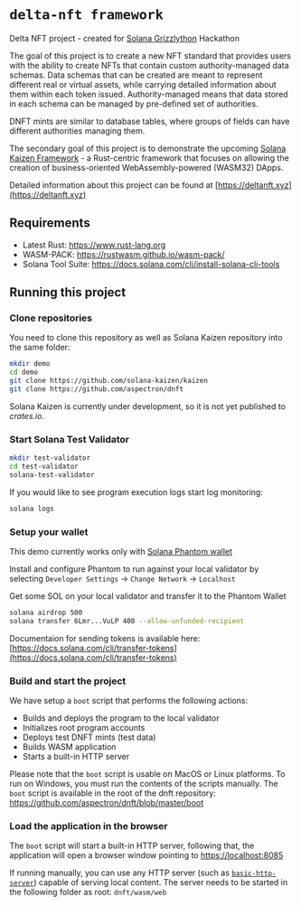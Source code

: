 # `delta-nft framework`

Delta NFT project - created for [Solana Grizzlython](https://solana.com/grizzlython) Hackathon

The goal of this project is to create a new NFT standard that provides users with the ability to create NFTs that contain custom authority-managed data schemas. Data schemas that can be created are meant to represent different real or virtual assets, while carrying detailed information about them within each token issued. Authority-managed means that data stored in each schema can be managed by pre-defined set of authorities.

DNFT mints are similar to database tables, where groups of fields can have different authorities managing them.

The secondary goal of this project is to demonstrate the upcoming [Solana Kaizen Framework](https://aspectron.com/en/projects/kaizen.html) - a Rust-centric framework that focuses on allowing the creation of business-oriented WebAssembly-powered (WASM32) DApps.

Detailed information about this project can be found at [https://deltanft.xyz](https://deltanft.xyz)

## Requirements

- Latest Rust: https://www.rust-lang.org
- WASM-PACK: https://rustwasm.github.io/wasm-pack/
- Solana Tool Suite: https://docs.solana.com/cli/install-solana-cli-tools

## Running this project

### Clone repositories
You need to clone this repository as well as Solana Kaizen repository into the same folder:
```bash
mkdir demo
cd demo
git clone https://github.com/solana-kaizen/kaizen
git clone https://github.com/aspectron/dnft
```

Solana Kaizen is currently under development, so it is not yet published to *crates.io*.

### Start Solana Test Validator
```bash
mkdir test-validator
cd test-validator
solana-test-validator
```

If you would like to see program execution logs start log monitoring:
```bash
solana logs
```

### Setup your wallet

This demo currently works only with [Solana Phantom wallet](https://phantom.app)

Install and configure Phantom to run against your local validator by selecting
`Developer Settings` -> `Change Network` -> `Localhost`

Get some SOL on your local validator and transfer it to the Phantom Wallet
```bash
solana airdrop 500
solana transfer 6Lmr...VuLP 400 --allow-unfunded-recipient
```
Documentaion for sending tokens is available here: [https://docs.solana.com/cli/transfer-tokens](https://docs.solana.com/cli/transfer-tokens)

### Build and start the project

We have setup a `boot` script that performs the following actions:
- Builds and deploys the program to the local validator
- Initializes root program accounts
- Deploys test DNFT mints (test data)
- Builds WASM application
- Starts a built-in HTTP server

Please note that the `boot` script is usable on MacOS or Linux platforms.
To run on Windows, you must run the contents of the scripts manually.
The `boot` script is available in the root of the dnft repository:
https://github.com/aspectron/dnft/blob/master/boot

### Load the application in the browser

The `boot` script will start a built-in HTTP server, following that, the application
will open a browser window pointing to [https://localhost:8085](https://localhost:8085)

If running manually, you can use any HTTP server (such as [`basic-http-server`](https://crates.io/search?q=basic-http-server))
capable of serving local content. The server needs to be started in the following folder as root: `dnft/wasm/web`
